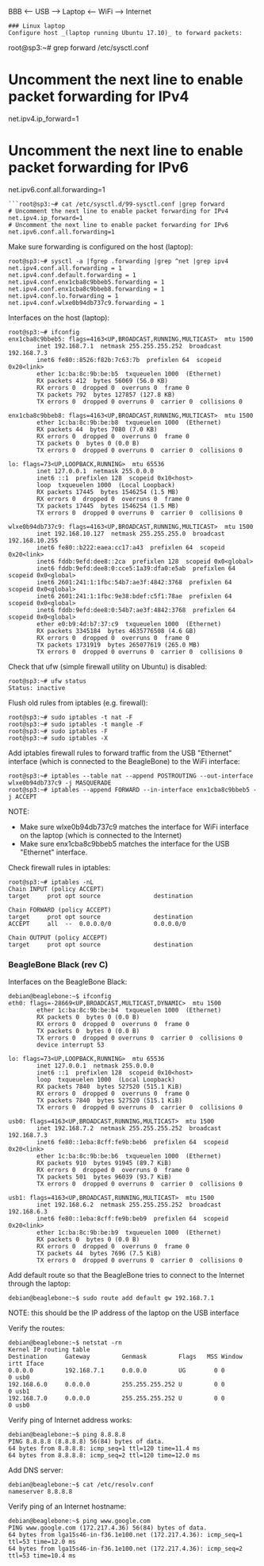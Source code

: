 BBB <-- USB --> Laptop <-- WiFi --> Internet
```
### Linux laptop
Configure host _(laptop running Ubuntu 17.10)_ to forward packets:
```
root@sp3:~# grep forward /etc/sysctl.conf
# Uncomment the next line to enable packet forwarding for IPv4
net.ipv4.ip_forward=1
# Uncomment the next line to enable packet forwarding for IPv6
net.ipv6.conf.all.forwarding=1
```
```root@sp3:~# cat /etc/sysctl.d/99-sysctl.conf |grep forward
# Uncomment the next line to enable packet forwarding for IPv4
net.ipv4.ip_forward=1
# Uncomment the next line to enable packet forwarding for IPv6
net.ipv6.conf.all.forwarding=1
```
Make sure forwarding is configured on the host (laptop):
```
root@sp3:~# sysctl -a |fgrep .forwarding |grep ^net |grep ipv4
net.ipv4.conf.all.forwarding = 1
net.ipv4.conf.default.forwarding = 1
net.ipv4.conf.enx1cba8c9bbeb5.forwarding = 1
net.ipv4.conf.enx1cba8c9bbeb8.forwarding = 1
net.ipv4.conf.lo.forwarding = 1
net.ipv4.conf.wlxe0b94db737c9.forwarding = 1
```
Interfaces on the host (laptop):
```
root@sp3:~# ifconfig 
enx1cba8c9bbeb5: flags=4163<UP,BROADCAST,RUNNING,MULTICAST>  mtu 1500
        inet 192.168.7.1  netmask 255.255.255.252  broadcast 192.168.7.3
        inet6 fe80::8526:f82b:7c63:7b  prefixlen 64  scopeid 0x20<link>
        ether 1c:ba:8c:9b:be:b5  txqueuelen 1000  (Ethernet)
        RX packets 412  bytes 56069 (56.0 KB)
        RX errors 0  dropped 0  overruns 0  frame 0
        TX packets 792  bytes 127857 (127.8 KB)
        TX errors 0  dropped 0 overruns 0  carrier 0  collisions 0

enx1cba8c9bbeb8: flags=4163<UP,BROADCAST,RUNNING,MULTICAST>  mtu 1500
        ether 1c:ba:8c:9b:be:b8  txqueuelen 1000  (Ethernet)
        RX packets 44  bytes 7080 (7.0 KB)
        RX errors 0  dropped 0  overruns 0  frame 0
        TX packets 0  bytes 0 (0.0 B)
        TX errors 0  dropped 0 overruns 0  carrier 0  collisions 0

lo: flags=73<UP,LOOPBACK,RUNNING>  mtu 65536
        inet 127.0.0.1  netmask 255.0.0.0
        inet6 ::1  prefixlen 128  scopeid 0x10<host>
        loop  txqueuelen 1000  (Local Loopback)
        RX packets 17445  bytes 1546254 (1.5 MB)
        RX errors 0  dropped 0  overruns 0  frame 0
        TX packets 17445  bytes 1546254 (1.5 MB)
        TX errors 0  dropped 0 overruns 0  carrier 0  collisions 0

wlxe0b94db737c9: flags=4163<UP,BROADCAST,RUNNING,MULTICAST>  mtu 1500
        inet 192.168.10.127  netmask 255.255.255.0  broadcast 192.168.10.255
        inet6 fe80::b222:eaea:cc17:a43  prefixlen 64  scopeid 0x20<link>
        inet6 fddb:9efd:dee8::2ca  prefixlen 128  scopeid 0x0<global>
        inet6 fddb:9efd:dee8:0:cce5:1a39:dfa0:e5ab  prefixlen 64  scopeid 0x0<global>
        inet6 2601:241:1:1fbc:54b7:ae3f:4842:3768  prefixlen 64  scopeid 0x0<global>
        inet6 2601:241:1:1fbc:9e38:bdef:c5f1:78ae  prefixlen 64  scopeid 0x0<global>
        inet6 fddb:9efd:dee8:0:54b7:ae3f:4842:3768  prefixlen 64  scopeid 0x0<global>
        ether e0:b9:4d:b7:37:c9  txqueuelen 1000  (Ethernet)
        RX packets 3345184  bytes 4635776508 (4.6 GB)
        RX errors 0  dropped 0  overruns 0  frame 0
        TX packets 1731919  bytes 265077619 (265.0 MB)
        TX errors 0  dropped 0 overruns 0  carrier 0  collisions 0
```
Check that ufw (simple firewall utility on Ubuntu) is disabled:
```
root@sp3:~# ufw status
Status: inactive
```
Flush old rules from iptables (e.g. firewall):
```
root@sp3:~# sudo iptables -t nat -F
root@sp3:~# sudo iptables -t mangle -F
root@sp3:~# sudo iptables -F
root@sp3:~# sudo iptables -X
```
Add iptables firewall rules to forward traffic from the USB "Ethernet" interface (which is connected to the BeagleBone) to the WiFi interface:
```
root@sp3:~# iptables --table nat --append POSTROUTING --out-interface wlxe0b94db737c9 -j MASQUERADE
root@sp3:~# iptables --append FORWARD --in-interface enx1cba8c9bbeb5 -j ACCEPT
```
NOTE:
* Make sure wlxe0b94db737c9 matches the interface for WiFi interface on the laptop (which is connected to the Internet)
* Make sure enx1cba8c9bbeb5 matches the interface for the USB "Ethernet" interface.

Check firewall rules in iptables:
```
root@sp3:~# iptables -nL
Chain INPUT (policy ACCEPT)
target     prot opt source               destination         

Chain FORWARD (policy ACCEPT)
target     prot opt source               destination         
ACCEPT     all  --  0.0.0.0/0            0.0.0.0/0           

Chain OUTPUT (policy ACCEPT)
target     prot opt source               destination    
```
### BeagleBone Black (rev C)
Interfaces on the BeagleBone Black:
```
debian@beaglebone:~$ ifconfig 
eth0: flags=-28669<UP,BROADCAST,MULTICAST,DYNAMIC>  mtu 1500
        ether 1c:ba:8c:9b:be:b4  txqueuelen 1000  (Ethernet)
        RX packets 0  bytes 0 (0.0 B)
        RX errors 0  dropped 0  overruns 0  frame 0
        TX packets 0  bytes 0 (0.0 B)
        TX errors 0  dropped 0 overruns 0  carrier 0  collisions 0
        device interrupt 53  

lo: flags=73<UP,LOOPBACK,RUNNING>  mtu 65536
        inet 127.0.0.1  netmask 255.0.0.0
        inet6 ::1  prefixlen 128  scopeid 0x10<host>
        loop  txqueuelen 1000  (Local Loopback)
        RX packets 7840  bytes 527520 (515.1 KiB)
        RX errors 0  dropped 0  overruns 0  frame 0
        TX packets 7840  bytes 527520 (515.1 KiB)
        TX errors 0  dropped 0 overruns 0  carrier 0  collisions 0

usb0: flags=4163<UP,BROADCAST,RUNNING,MULTICAST>  mtu 1500
        inet 192.168.7.2  netmask 255.255.255.252  broadcast 192.168.7.3
        inet6 fe80::1eba:8cff:fe9b:beb6  prefixlen 64  scopeid 0x20<link>
        ether 1c:ba:8c:9b:be:b6  txqueuelen 1000  (Ethernet)
        RX packets 910  bytes 91945 (89.7 KiB)
        RX errors 0  dropped 0  overruns 0  frame 0
        TX packets 501  bytes 96039 (93.7 KiB)
        TX errors 0  dropped 0 overruns 0  carrier 0  collisions 0

usb1: flags=4163<UP,BROADCAST,RUNNING,MULTICAST>  mtu 1500
        inet 192.168.6.2  netmask 255.255.255.252  broadcast 192.168.6.3
        inet6 fe80::1eba:8cff:fe9b:beb9  prefixlen 64  scopeid 0x20<link>
        ether 1c:ba:8c:9b:be:b9  txqueuelen 1000  (Ethernet)
        RX packets 0  bytes 0 (0.0 B)
        RX errors 0  dropped 0  overruns 0  frame 0
        TX packets 44  bytes 7696 (7.5 KiB)
        TX errors 0  dropped 0 overruns 0  carrier 0  collisions 0
```
Add default route so that the BeagleBone tries to connect to the Internet through the laptop:
```
debian@beaglebone:~$ sudo route add default gw 192.168.7.1
```
NOTE: this should be the IP address of the laptop on the USB interface

Verify the routes:
```
debian@beaglebone:~$ netstat -rn
Kernel IP routing table
Destination     Gateway         Genmask         Flags   MSS Window  irtt Iface
0.0.0.0         192.168.7.1     0.0.0.0         UG        0 0          0 usb0
192.168.6.0     0.0.0.0         255.255.255.252 U         0 0          0 usb1
192.168.7.0     0.0.0.0         255.255.255.252 U         0 0          0 usb0
```
Verify ping of Internet address works:
```
debian@beaglebone:~$ ping 8.8.8.8
PING 8.8.8.8 (8.8.8.8) 56(84) bytes of data.
64 bytes from 8.8.8.8: icmp_seq=1 ttl=120 time=11.4 ms
64 bytes from 8.8.8.8: icmp_seq=2 ttl=120 time=12.0 ms
```
Add DNS server:
```
debian@beaglebone:~$ cat /etc/resolv.conf 
nameserver 8.8.8.8
```
Verify ping of an Internet hostname:
```
debian@beaglebone:~$ ping www.google.com
PING www.google.com (172.217.4.36) 56(84) bytes of data.
64 bytes from lga15s46-in-f36.1e100.net (172.217.4.36): icmp_seq=1 ttl=53 time=12.0 ms
64 bytes from lga15s46-in-f36.1e100.net (172.217.4.36): icmp_seq=2 ttl=53 time=10.4 ms
```




